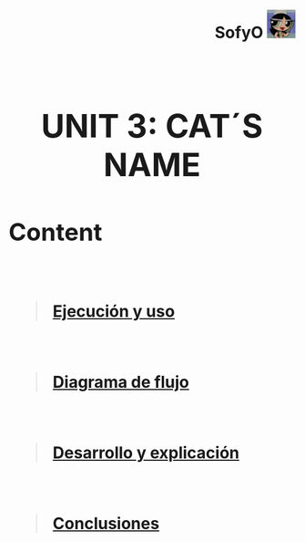 <h1 align="left"><strong>
<div align="right">SofyO
<img alt="C++" height="50" src="imagenes/descarga.jpeg">
</div><br>

# <div align="center"> **UNIT 3: CAT´S NAME**

## **Content**
<br>

> [Ejecución y uso](https://github.com/UP210419/UP210419_CPP/blob/main/U3/Ejec_Uso.md)
<br>


> [Diagrama de flujo](https://github.com/UP210419/UP210419_CPP/blob/main/U3/DF.cpp)
<br>

> [Desarrollo y explicación](https://github.com/UP210419/UP210419_CPP/blob/main/U3/Des_exp.md)
<br>

> [Conclusiones](https://github.com/UP210419/UP210419_CPP/blob/main/U3/Conc.cpp)
